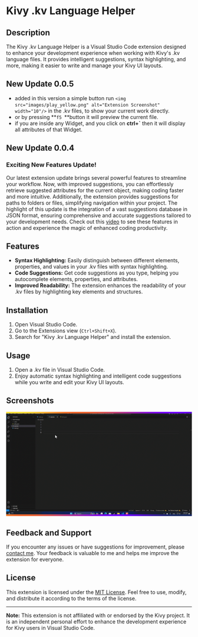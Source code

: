 # Kivy .kv Language Helper

## Description

The Kivy .kv Language Helper is a Visual Studio Code extension designed to enhance your development experience when working with Kivy's .kv language files. It provides intelligent suggestions, syntax highlighting, and more, making it easier to write and manage your Kivy UI layouts.

## New Update 0.0.5

- added in this version a simple button run `<img src="images/play_yellow.png" alt="Extension Screenshot" width="10"/>` in the .kv files, to show your current work directly.
- or by pressing **`f5 `**button it will preview the current file.
- if you are inside any Widget, and you click on **ctrl+`** then it will display all attributes of that Widget.

## New Update 0.0.4

### Exciting New Features Update!

Our latest extension update brings several powerful features to streamline your workflow. Now, with improved suggestions, you can effortlessly retrieve suggested attributes for the current object, making coding faster and more intuitive. Additionally, the extension provides suggestions for paths to folders or files, simplifying navigation within your project. The highlight of this update is the integration of a vast suggestions database in JSON format, ensuring comprehensive and accurate suggestions tailored to your development needs. Check out this [video](https://youtu.be/wlK9a249O2U) to see these features in action and experience the magic of enhanced coding productivity.

## Features

- **Syntax Highlighting:** Easily distinguish between different elements, properties, and values in your .kv files with syntax highlighting.
- **Code Suggestions:** Get code suggestions as you type, helping you autocomplete elements, properties, and attributes.
- **Improved Readability:** The extension enhances the readability of your .kv files by highlighting key elements and structures.

## Installation

1. Open Visual Studio Code.
2. Go to the Extensions view (`Ctrl+Shift+X`).
3. Search for "Kivy .kv Language Helper" and install the extension.

## Usage

1. Open a .kv file in Visual Studio Code.
2. Enjoy automatic syntax highlighting and intelligent code suggestions while you write and edit your Kivy UI layouts.

## Screenshots

![Extension Screenshot](images/kv_helper_explain.gif)

## Feedback and Support

If you encounter any issues or have suggestions for improvement, please [contact me](nsitiliem@gmail.com). Your feedback is valuable to me and helps me improve the extension for everyone.

## License

This extension is licensed under the [MIT License](LICENSE.md). Feel free to use, modify, and distribute it according to the terms of the license.

---

**Note:** This extension is not affiliated with or endorsed by the Kivy project. It is an independent personal effort to enhance the development experience for Kivy users in Visual Studio Code.
